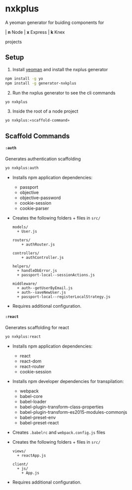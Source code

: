 # nxkplus

A yeoman generator for buiding components for

\| **n** Node
\| **x** Express
\| **k** Knex

projects

## Setup

1. Install [yeoman](http://yeoman.io/) and install the nxplus generator

  ```sh
  npm install -g yo
  npm install -g generator-nxkplus
  ```

2. Run the nxplus generator to see the cli commands
  ```sh
  yo nxkplus
  ```

3. Inside the root of a node project
  ```sh
  yo nxkplus:«scaffold-command»
  ```

## Scaffold Commands

#### `:auth`

Generates authentication scaffolding

  ```sh
  yo nxkplus:auth
  ```

- Installs npm application dependencies:
  - passport
  - objective
  - objective-password
  - cookie-session
  - cookie-parser

- Creates the following folders + files in `src/`

  ```
  models/
    + User.js

  routers/
      + authRouter.js

  controllers/
      + authController.js

  helpers/
    + handleDbError.js
    + passport-local--sessionActions.js

  middleware/
    + auth--getUserByEmail.js
    + auth--saveNewUser.js
    + passport-local--registerLocalStrategy.js
  ```

- Requires additional configuration.

#### `:react`

Generates scaffolding for react

  ```sh
  yo nxkplus:react
  ```

- Installs npm application dependencies:
  - react
  - react-dom
  - react-router
  - cookie-session

- Installs npm developer dependencies for transpilation:
  - webpack
  - babel-core
  - babel-loader
  - babel-plugin-transform-class-properties
  - babel-plugin-transform-es2015-modules-commonjs
  - babel-preset-env
  - babel-preset-react

- Creates `.babelrc` and `webpack.config.js` files

- Creates the following folders + files in `src/`

  ```
  views/
    + reactApp.js

  client/
    + js/
      + App.js
  ```

- Requires additional configuration.
